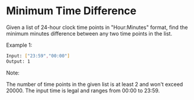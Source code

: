 # Minimum Time Difference

Given a list of 24-hour clock time points in "Hour:Minutes" format, find the minimum minutes difference between any two time points in the list.

Example 1:

```bash
Input: ["23:59","00:00"]
Output: 1
```

Note:

The number of time points in the given list is at least 2 and won't exceed 20000.
The input time is legal and ranges from 00:00 to 23:59.